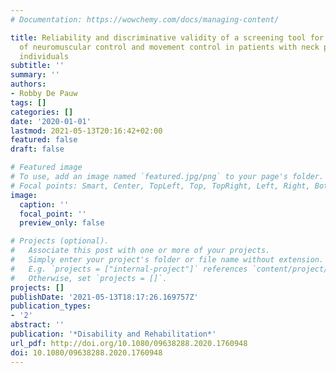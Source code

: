 ```yaml
---
# Documentation: https://wowchemy.com/docs/managing-content/

title: Reliability and discriminative validity of a screening tool for the assessment
  of neuromuscular control and movement control in patients with neck pain and healthy
  individuals
subtitle: ''
summary: ''
authors:
- Robby De Pauw
tags: []
categories: []
date: '2020-01-01'
lastmod: 2021-05-13T20:16:42+02:00
featured: false
draft: false

# Featured image
# To use, add an image named `featured.jpg/png` to your page's folder.
# Focal points: Smart, Center, TopLeft, Top, TopRight, Left, Right, BottomLeft, Bottom, BottomRight.
image:
  caption: ''
  focal_point: ''
  preview_only: false

# Projects (optional).
#   Associate this post with one or more of your projects.
#   Simply enter your project's folder or file name without extension.
#   E.g. `projects = ["internal-project"]` references `content/project/deep-learning/index.md`.
#   Otherwise, set `projects = []`.
projects: []
publishDate: '2021-05-13T18:17:26.169757Z'
publication_types:
- '2'
abstract: ''
publication: '*Disability and Rehabilitation*'
url_pdf: http://doi.org/10.1080/09638288.2020.1760948
doi: 10.1080/09638288.2020.1760948
---
```

